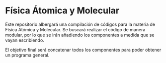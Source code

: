 # Física Átomica y Molecular


Este repositorio albergará una compilación de códigos para la materia de Física Atómica y Molecular. Se buscará realizar el código de manera modular, por lo que se irán añadiendo los componentes a medida que se vayan escribiendo.

El objetivo final será concatenar todos los componentes para poder obtener un programa general.
